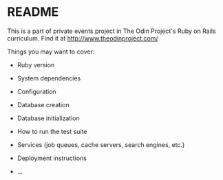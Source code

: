 # README

This is a part of private events project in The Odin Project's Ruby on Rails curriculum. Find it at http://www.theodinproject.com/

Things you may want to cover:

* Ruby version

* System dependencies

* Configuration

* Database creation

* Database initialization

* How to run the test suite

* Services (job queues, cache servers, search engines, etc.)

* Deployment instructions

* ...
